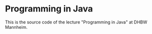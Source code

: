 # Programming in Java

This is the source code of the lecture "Programming in Java" at DHBW Mannheim.
